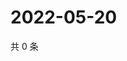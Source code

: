 # 2022-05-20

共 0 条

<!-- BEGIN WEIBO -->
<!-- 最后更新时间 Fri May 20 2022 19:00:35 GMT+0800 (China Standard Time) -->

<!-- END WEIBO -->

